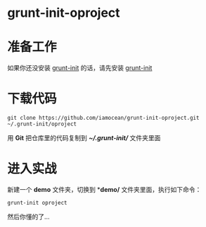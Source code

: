 grunt-init-oproject
========================

# 准备工作

如果你还没安装 [grunt-init](http://gruntjs.com/project-scaffolding) 的话，请先安装 [grunt-init](http://gruntjs.com/project-scaffolding)



# 下载代码

```
git clone https://github.com/iamocean/grunt-init-oproject.git ~/.grunt-init/oproject
```

用 **Git** 把仓库里的代码复制到 ***~/.grunt-init/*** 文件夹里面



# 进入实战

新建一个 **demo** 文件夹，切换到 ***demo/** 文件夹里面，执行如下命令：

```
grunt-init oproject
```

然后你懂的了...


